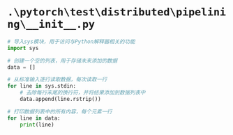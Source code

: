 # `.\pytorch\test\distributed\pipelining\__init__.py`

```py
# 导入sys模块，用于访问与Python解释器相关的功能
import sys

# 创建一个空的列表，用于存储未来添加的数据
data = []

# 从标准输入逐行读取数据，每次读取一行
for line in sys.stdin:
    # 去除每行末尾的换行符，并将结果添加到数据列表中
    data.append(line.rstrip())

# 打印数据列表中的所有内容，每个元素一行
for line in data:
    print(line)
```